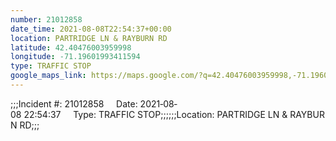 ```yaml
---
number: 21012858
date_time: 2021-08-08T22:54:37+00:00
location: PARTRIDGE LN & RAYBURN RD
latitude: 42.40476003959998
longitude: -71.19601993411594
type: TRAFFIC STOP
google_maps_link: https://maps.google.com/?q=42.40476003959998,-71.19601993411594
---
```


;;;Incident #: 21012858     Date: 2021‐08‐08 22:54:37     Type: TRAFFIC STOP;;;;;;Location: PARTRIDGE LN & RAYBURN RD;;;
